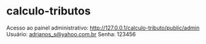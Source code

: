 # calculo-tributos
Acesso ao painel administrativo: 
http://127.0.0.1/calculo-tributo/public/admin
Usuário: adrianos_s@yahoo.com.br
Senha: 123456

